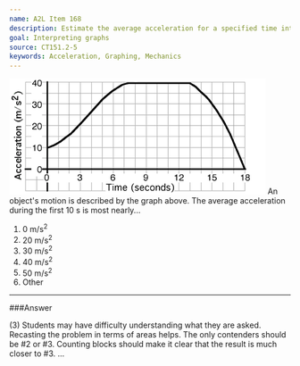 ```yaml
---
name: A2L Item 168
description: Estimate the average acceleration for a specified time interval from an acceleration/time graph.
goal: Interpreting graphs
source: CT151.2-5
keywords: Acceleration, Graphing, Mechanics
---
```


![Item168_fig1.gif](../images/Item168_fig1.gif) An
object's motion is described by the graph above. The average
acceleration during the first 10 s is most nearly...

1. 0 m/s<sup>2</sup>
2. 20 m/s<sup>2</sup>
3. 30 m/s<sup>2</sup>
4. 40 m/s<sup>2</sup>
5. 50 m/s<sup>2</sup>
6. Other


<hr/>

###Answer 

(3) Students may have difficulty understanding what they are
asked. Recasting the problem in terms of areas helps. The only
contenders should be #2 or #3. Counting blocks should make it clear that
the result is much closer to #3.
...
